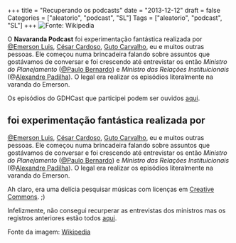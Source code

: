 +++
title = "Recuperando os podcasts"
date = "2013-12-12"
draft = false
Categories = ["aleatorio", "podcast", "SL"]
Tags = ["aleatorio", "podcast", "SL"]
+++
![]( /images/345px-Dolina-Pano-3.jpg "Fonte: Wikipedia")

O **Navaranda Podcast** foi experimentação fantástica realizada por
[@Emerson Luis](https://twitter.com/emerluis), [César
Cardoso](https://twitter.com/cesaraovivo), [Guto
Carvalho](https://twitter.com/gutocarvalho), eu e muitos outras pessoas.
Ele começou numa brincadeira falando sobre assuntos que gostávamos de
conversar e foi crescendo até entrevistar os então *Ministro do
Planejamento* ([@Paulo Bernardo](https://twitter.com/Paulo_Bernardo)) e
*Ministro das Relações Instituicionais* (@[Alexandre
Padilha](https://twitter.com/padilhando)). O legal era realizar os
episódios literalmente na varanda do Emerson.

Os episódios do GDHCast que participei podem ser ouvidos
[aqui](http://gdhcast.fernandoike.com/).

## foi experimentação fantástica realizada por
[@Emerson Luis](https://twitter.com/emerluis), [César
Cardoso](https://twitter.com/cesaraovivo), [Guto
Carvalho](https://twitter.com/gutocarvalho), eu e muitos outras pessoas.
Ele começou numa brincadeira falando sobre assuntos que gostávamos de
conversar e foi crescendo até entrevistar os então *Ministro do
Planejamento* ([@Paulo Bernardo](https://twitter.com/Paulo_Bernardo)) e
*Ministro das Relações Instituicionais* (@[Alexandre
Padilha](https://twitter.com/padilhando)). O legal era realizar os
episódios literalmente na varanda do Emerson.

Ah claro, era uma delícia pesquisar músicas com licenças em [Creative
Commons](http://creativecommons.org.br/). ;)

Infelizmente, não consegui recurperar as entrevistas dos ministros mas
os registros anteriores estão todos
[aqui](https://twitter.com/Carlos_Morimoto).

Fonte da imagem:
[Wikipedia](http://en.wikipedia.org/wiki/File:Dolina-Pano-3.jpg)
